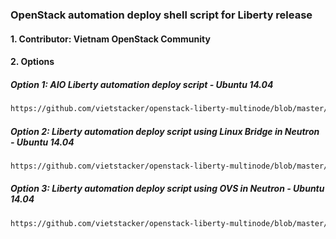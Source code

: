﻿### OpenStack automation deploy shell script for Liberty release


#### 1. Contributor: Vietnam OpenStack Community


#### 2. Options

##### Option 1: AIO Liberty automation deploy script - Ubuntu 14.04
```sh
https://github.com/vietstacker/openstack-liberty-multinode/blob/master/LIBERTY-U14.04-AIO/README.md
```

##### Option 2: Liberty automation deploy script using Linux Bridge in Neutron - Ubuntu 14.04
```sh
https://github.com/vietstacker/openstack-liberty-multinode/blob/master/LIBERTY-U14.04-LB/README.md
```

##### Option 3: Liberty automation deploy script using OVS in Neutron - Ubuntu 14.04
```sh
https://github.com/vietstacker/openstack-liberty-multinode/blob/master/LIBERTY-U14.04-OVS/README.md
```
